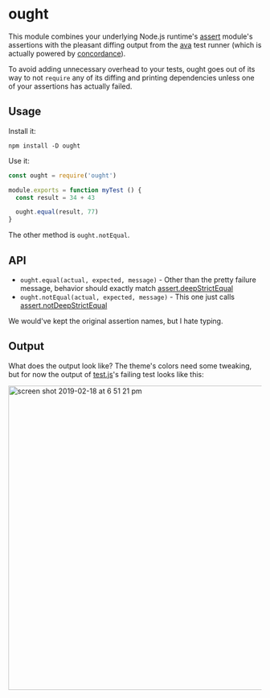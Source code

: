 # ought

This module combines your underlying Node.js runtime's
[assert](https://nodejs.org/api/assert.html) module's assertions with the
pleasant diffing output from the [ava](https://github.com/avajs/ava) test
runner (which is actually powered by
[concordance](https://github.com/concordancejs/concordance)).

To avoid adding unnecessary overhead to your tests, ought goes out of its way to
not `require` any of its diffing and printing dependencies unless one of your
assertions has actually failed.

## Usage

Install it:

```
npm install -D ought
```

Use it:

```js
const ought = require('ought')

module.exports = function myTest () {
  const result = 34 + 43

  ought.equal(result, 77)
}
```

The other method is `ought.notEqual`.

## API

* `ought.equal(actual, expected, message)` - Other than the pretty failure
  message, behavior should exactly match
  [assert.deepStrictEqual](https://nodejs.org/api/assert.html#assert_assert_deepstrictequal_actual_expected_message)
* `ought.notEqual(actual, expected, message)` - This one just calls [assert.notDeepStrictEqual](https://nodejs.org/api/assert.html#assert_assert_notdeepstrictequal_actual_expected_message)

We would've kept the original assertion names, but I hate typing.

## Output

What does the output look like? The theme's colors need some tweaking, but for
now the output of
[test.js](https://github.com/testdouble/ought/blob/a0bfcb69c3d06f4cdff86649010479a387852915/test.js#L5-L33)'s
failing test looks like this:

<img width="604" alt="screen shot 2019-02-18 at 6 51 21 pm" src="https://user-images.githubusercontent.com/79303/52981528-3c452000-33ae-11e9-92eb-893e3465a9c6.png">

